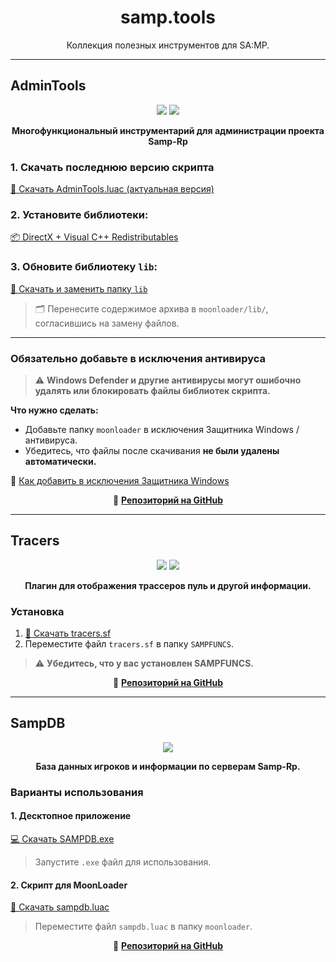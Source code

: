 <h1 align="center">samp.tools</h1>

<p align="center">
  Коллекция полезных инструментов для SA:MP.
</p>

---

## AdminTools

<p align="center">
  <img src="https://img.shields.io/badge/status-active-brightgreen?style=flat-square">
  <img src="https://img.shields.io/badge/moonloader-supported-blue?style=flat-square">
</p>

<p align="center">
  <strong>Многофункциональный инструментарий для администрации проекта Samp-Rp</strong>
</p>

### 1. Скачать последнюю версию скрипта

[🔄 Скачать AdminTools.luac (актуальная версия)](https://github.com/amfeeque/samp.tools/raw/main/AdminTools/AdminTools.luac)

### 2. Установите библиотеки:
[📦 DirectX + Visual C++ Redistributables](https://github.com/amfeeque/samp.tools/raw/main/atoolsfiles/dx+vcredist.rar)

### 3. Обновите библиотеку `lib`:
[📁 Скачать и заменить папку `lib`](https://github.com/amfeeque/samp.tools/raw/main/atoolsfiles/lib.rar)

> 🗂 Перенесите содержимое архива в `moonloader/lib/`, согласившись на замену файлов.

---

### Обязательно добавьте в исключения антивируса

> ⚠️ **Windows Defender и другие антивирусы могут ошибочно удалять или блокировать файлы библиотек скрипта.**

**Что нужно сделать:**
- Добавьте папку `moonloader` в исключения Защитника Windows / антивируса.
- Убедитесь, что файлы после скачивания **не были удалены автоматически.**

📖 [Как добавить в исключения Защитника Windows](https://remontka.pro/exclusions-defender-windows-10/)

<p align="center">
  📌 <a href="https://github.com/amfeeque/samp.tools/tree/main/AdminTools"><strong>Репозиторий на GitHub</strong></a>
</p>

---

## Tracers

<p align="center">
  <img src="https://img.shields.io/badge/status-active-brightgreen?style=flat-square">
  <img src="https://img.shields.io/badge/sampfuncs-supported-blue?style=flat-square">
</p>

<p align="center">
  <strong>Плагин для отображения трассеров пуль и другой информации.</strong>
</p>

### Установка

1.  [🔄 Скачать tracers.sf](https://github.com/amfeeque/samp.tools/raw/main/Tracers/tracers.sf)
2.  Переместите файл `tracers.sf` в папку `SAMPFUNCS`.

> ⚠️ **Убедитесь, что у вас установлен SAMPFUNCS.**

<p align="center">
  📌 <a href="https://github.com/amfeeque/samp.tools/tree/main/Tracers"><strong>Репозиторий на GitHub</strong></a>
</p>

---

## SampDB

<p align="center">
  <img src="https://img.shields.io/badge/status-active-brightgreen?style=flat-square">
</p>

<p align="center">
  <strong>База данных игроков и информации по серверам Samp-Rp.</strong>
</p>

### Варианты использования

#### 1. Десктопное приложение
[💻 Скачать SAMPDB.exe](https://github.com/amfeeque/samp.tools/raw/main/SampDB/SAMPDB.exe)
> Запустите `.exe` файл для использования.

#### 2. Скрипт для MoonLoader
[📜 Скачать sampdb.luac](https://github.com/amfeeque/samp.tools/raw/main/SampDB/sampdb.luac)
> Переместите файл `sampdb.luac` в папку `moonloader`.

<p align="center">
  📌 <a href="https://github.com/amfeeque/samp.tools/tree/main/SampDB"><strong>Репозиторий на GitHub</strong></a>
</p>
